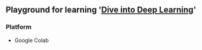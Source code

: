 ## Playground for learning '[Dive into Deep Learning](https://d2l.ai/)'

### Platform
* Google Colab
